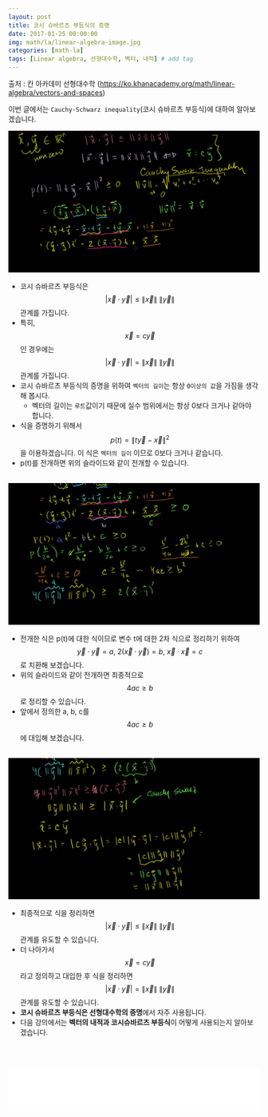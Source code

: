```yaml
---
layout: post
title: 코시 슈바르츠 부등식의 증명 
date: 2017-01-25 00:00:00
img: math/la/linear-algebra-image.jpg
categories: [math-la] 
tags: [Linear algebra, 선형대수학, 벡터, 내적] # add tag
---
```


출처 : 칸 아카데미 선형대수학 (https://ko.khanacademy.org/math/linear-algebra/vectors-and-spaces)

이번 글에서는 `Cauchy-Schwarz inequality`(코시 슈바르츠 부등식)에 대하여 알아보겠습니다.

<img src="../assets/img/math/la/cauchy-schwarz inequality/1.png" alt="Drawing" style="width: 600px;"/>

+ 코시 슈바르츠 부등식은 $$ \vert\vec{x} \cdot \vec{y} \vert  \le \| \vec{x} \| \ \|\vec{y}\| $$ 관계를 가집니다.
+ 특히, $$ \vec{x} = c\vec{y} $$ 인 경우에는 $$ \vert\vec{x} \cdot \vec{y} \vert  = \| \vec{x} \| \ \|\vec{y}\| $$ 관계를 가집니다.
+ 코시 슈바르츠 부등식의 증명을 위하여 `벡터의 길이`는 항상 `0이상의 값`을 가짐을 생각해 봅시다.
    +  벡터의 길이는 `루트`값이기 때문에 실수 범위에서는 항상 0보다 크거나 같아야 합니다.
+ 식을 증명하기 위해서 $$ p(t) = \| t\vec{y} - \vec{x} \|^{2} $$ 을 이용하겠습니다. 이 식은 `벡터의 길이` 이므로 0보다 크거나 같습니다.
+ p(t)를 전개하면 위의 슬라이드와 같이 전개할 수 있습니다.    

<br>

<img src="../assets/img/math/la/cauchy-schwarz inequality/3.png" alt="Drawing" style="width: 600px;"/>

+ 전개한 식은 p(t)에 대한 식이므로 변수 t에 대한 2차 식으로 정리하기 위하여 $$ \vec{y} \cdot \vec{y} = a , \ 2(\vec{x} \cdot \vec{y}) = b, \ \vec{x} \cdot \vec{x} = c $$ 로 치환해 보겠습니다.
+ 위의 슬라이드와 같이 전개하면 최종적으로 $$ 4ac \ge b $$로 정리할 수 있습니다.
+ 앞에서 정의한 a, b, c를 $$ 4ac \ge b $$에 대입해 보겠습니다.

<br>

<img src="../assets/img/math/la/cauchy-schwarz inequality/4.png" alt="Drawing" style="width: 600px;"/>

+ 최종적으로 식을 정리하면 $$ \vert\vec{x} \cdot \vec{y} \vert  \le \| \vec{x} \| \ \|\vec{y}\| $$ 관계를 유도할 수 있습니다.
+ 더 나아가서 $$ \vec{x} = c\vec{y} $$ 라고 정의하고 대입한 후 식을 정리하면 $$ \vert\vec{x} \cdot \vec{y} \vert  = \| \vec{x} \| \ \|\vec{y}\| $$ 관계를 유도할 수 있습니다.
+ **코시 슈바르츠 부등식은 선형대수학의 증명**에서 자주 사용됩니다.
+ 다음 강의에서는 **벡터의 내적과 코시슈바르츠 부등식**이 어떻게 사용되는지 알아보겠습니다.

<br><br>
<iframe src="//partners.coupang.com/cdn/redirect?url=customjs%2Faffiliate%2Fsearch-bar%2F0.0.3%2Flogo-01.html%3FtrackingCode%3DAF1042200" width="100%" height="85" frameborder="0" scrolling="no"></iframe>